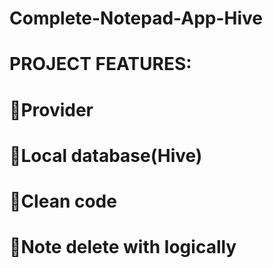 # Complete-Notepad-App-Hive

# PROJECT FEATURES:
# 🛑Provider
# 🛑Local database(Hive)
# 🛑Clean code
# 🛑Note delete with logically
